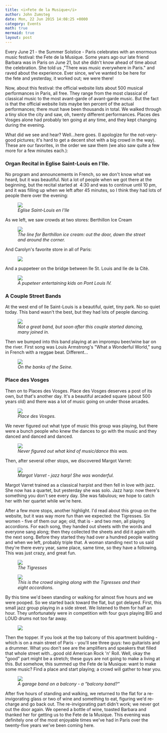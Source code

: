 ```yaml
---
title: <i>Fete de la Musique</i>
author: John Zumsteg
date: Mon, 22 Jun 2015 14:08:25 +0000
category: Events 
math: true
mermaid: true
layout: post
---
```

Every June 21 - the Summer Solstice - Paris celebrates with an enormous music festival: the Fete de la Musique. Some years ago our late friend Barbara was in Paris on June 21, but she didn't know ahead of time about the celebration. She told us ,"There was music everywhere in Paris." and raved about the experience. Ever since, we've wanted to be here for the fete and yesterday, it worked out; we were there!

Now, about this festival: the official website lists about 500 musical performances in Paris, all free. They range from the most classical of classical music to the most avant-garde of avant-garde music. But the fact is that the official website lists maybe ten percent of the actual performances; there must have been thousands in total. We walked through a tiny slice the city and saw, oh, twenty different performances. Places des Vosges alone had probably ten going at any time, and they kept changing during the evening.

What did we see and hear? Well...here goes. (I apologize for the not-very-good pictures; it's hard to get a decent shot with a big crowd in the way). These are our favorites, in the order we saw them (we also saw quite a few more for a few minutes each.):
<h3>Organ Recital in Eglise Saint-Louis en l'Ile.</h3>
No program and announcements in French, so we don't know what we heard, but it was beautiful. Not a lot of people when we got there at the beginning, but the recital started at  4:30 and was to continue until 10 pm, and it was filling up when we left after 45 minutes, so I think they had lots of people there over the evening:

<figure class = "landscape">
	<img src="{{site.url}}/assets/images/2015/06/20150621_DSC05607.jpg"/>
	<figcaption><em>Eglise Saint-Louis en l'Ile</em></figcaption>
</figure>



As we left, we saw crowds at two stores: Berthillon Ice Cream

<figure class = "landscape">
	<img src="{{site.url}}/assets/images/2015/06/20150621_DSC05610.jpg"/>
	<figcaption><em>The line for Berthillon ice cream: out the door, down the street and around the corner.</em></figcaption>
</figure>



And Carolyn's favorite store in all of Paris:

<figure class = "landscape">
	<img src="{{site.url}}/assets/images/2015/06/20150621_DSC05611-1024x768.jpg"/>
	<figcaption></figcaption>
</figure>



And a puppeteer on the bridge between Ile St. Louis and Ile de la Citè.

<figure class = "landscape">
	<img src="{{site.url}}/assets/images/2015/06/20150621_DSC05613.jpg"/>
	<figcaption><em>A pupeteer entertaining kids on Pont Louis IV.</em></figcaption>
</figure>


<h3>A Couple Street Bands</h3>
At the west end of Ile Saint-Louis is a beautiful, quiet, tiny park. No so quiet today. This band wasn't the best, but they had lots of people dancing.

<figure class = "landscape">
	<img src="{{site.url}}/assets/images/2015/06/20150621_DSC05617.jpg"/>
	<figcaption><em>Not a great band, but soon after this couple started dancing, many joined in.</em></figcaption>
</figure>



Then we bumped into this band playing at an imprompu beer/wine bar on the river. First song was Louis Armstrong's "What a Wonderful World," sung in French with a reggae beat. Different...

<figure class = "landscape">
	<img src="{{site.url}}/assets/images/2015/06/20150621_DSC05621.jpg"/>
	<figcaption><em>On the banks of the Seine.</em></figcaption>
</figure>


<h3>Place des Vosges</h3>
Then on to Places des Vosges. Place des Vosges deserves a post of its own, but that's another day. It's a beautiful arcaded square (about 500 years old) and there was a lot of music going on under those arcades.

<figure class = "landscape">
	<img src="{{site.url}}/assets/images/2015/06/20150621_DSC05627.jpg"/>
	<figcaption><em>Place des Vosges.</em></figcaption>
</figure>



We never figured out what type of music this group was playing, but there were a bunch people who knew the dances to go with the music and they danced and danced and danced.

<figure class = "landscape">
	<img src="{{site.url}}/assets/images/2015/06/20150621_DSC05631.jpg"/>
	<figcaption><em>Never figured out what kind of music/dance this was.</em></figcaption>
</figure>



Then, after several other stops, we discovered Margot Varret:

<figure class = "landscape">
	<img src="{{site.url}}/assets/images/2015/06/20150621_DSC05640.jpg"/>
	<figcaption><em>Margot Varret - jazz harp! She was wonderful.</em></figcaption>
</figure>



Margot Varret trained as a classical harpist and then fell in love with jazz. She now has a quartet, but yesterday she was solo. Jazz harp: now there's something you don't see every day. She was fabulous; we hope to catch her with her quartet while we're here.

After a few more stops, another highlight. I'd read about this group on the website, but it was way more fun than we expected: the Tigresses. Six women - five of them our age; old, that is - and two men, all playing accordions. For each song, they handed out sheets with the words and everyone sang along; then they collected the sheets and did it again with the next song. Before they started they had over a hundred people waiting and when we left, probably triple that. A woman standing next to us said they're there every year, same place, same time, so they have a following. This was just crazy, and great fun.

<figure class = "landscape">
	<img src="{{site.url}}/assets/images/2015/06/20150621_DSC05646.jpg"/>
	<figcaption><em>The Tigresses</em></figcaption>
</figure>



<figure class = "landscape">
	<img src="{{site.url}}/assets/images/2015/06/20150621_DSC05649.jpg"/>
	<figcaption><em>This is the crowd singing along with the Tigresses and their eight accordions.</em></figcaption>
</figure>



By this time we'd been standing or walking for almost five hours and we were pooped. So we started back toward the flat, but got delayed. First, this small jazz group playing in a side street. We listened to them for half an hour. They unfortunately were in competition with four guys playing BIG and LOUD drums not too far away.

<figure class = "landscape">
	<img src="{{site.url}}/assets/images/2015/06/20150621_DSC05651-1024x648.jpg"/>
	<figcaption></figcaption>
</figure>



Then the topper. If you look at the top balcony of this apartment building - which is on a main street of Paris - you'll see three guys: two guitarists and a drummer. What you don't see are the amplifiers and speakers that filled that whole street with...good old American Rock 'n' Roll. Well, okay the "good" part might be a stretch; these guys are not going to make a living at this. But somehow, this summed up the Fete de la Musique: want to make some music? Find a place and start playing; a crowd will gather to hear you.

<figure class = "portrait">
	<img src="{{site.url}}/assets/images/2015/06/20150621_DSC05654.jpg"/>
	<figcaption><em>A garage band on a balcony - a "balcony band?"</em></figcaption>
</figure>



After five hours of standing and walking, we returned to the flat for a re-invigorating glass or two of wine and something to eat, figuring we'd re-charge and go back out. The re-invigorating part didn't work; we never got out the door again. We opened a bottle of wine, toasted Barbara and thanked her for getting us to the Fete de la Musique. This evening was definitely one of the most enjoyable times we've had in Paris over the twenty-five years we've been coming here.
